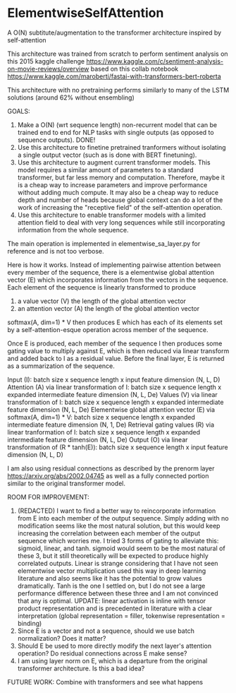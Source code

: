 # ElementwiseSelfAttention
A O(N) subtitute/augmentation to the transformer architecture inspired by self-attention

This architecture was trained from scratch to perform sentiment analysis on this 2015 kaggle challenge https://www.kaggle.com/c/sentiment-analysis-on-movie-reviews/overview based on this collab notebook https://www.kaggle.com/maroberti/fastai-with-transformers-bert-roberta

This architecture with no pretraining performs similarly to many of the LSTM solutions (around 62% without ensembling)

GOALS:
1) Make a O(N) (wrt sequence length) non-recurrent model that can be trained end to end for NLP tasks with single outputs (as opposed to sequence outputs). DONE!
2) Use this architecture to finetine pretrained tranformers without isolating a single output vector (such as is done with BERT finetuning).
3) Use this architecture to augment current transformer models.  This model requires a similar amount of parameters to a standard transformer, but far less memory and computation.  Therefore, maybe it is a cheap way to increase parameters and improve performance without adding much compute.  It may also be a cheap way to reduce depth and number of heads because global context can do a lot of the work of increasing the "receptive field" of the self-attention operation.
4) Use this architecture to enable transformer models with a limited attention field to deal with very long sequences while still incorporating information from the whole sequence.

The main operation is implemented in elementwise_sa_layer.py for reference and is not too verbose.  

Here is how it works. Instead of implementing pairwise attention between every member of the sequence, there is a elementwise global attention vector (E) which incorporates information from the vectors in the sequence.  Each element of the sequence is linearly transformed to produce 

1) a value vector (V) the length of the global attention vector
2) an attention vector (A) the length of the global attention vector

softmax(A, dim=1) * V then produces E which has each of its elements set by a self-attention-esque operation across member of the sequence.

Once E is produced, each member of the sequence I then produces some gating value to multiply against E, which is then reduced via linear transform and added back to I as a residual value.  Before the final layer, E is returned as a summarization of the sequence.

Input (I): batch size x sequence length x input feature dimension (N, L, D)
Attention (A) via linear transformation of I: batch size x sequence length x expanded intermediate feature dimension (N, L, De)
Values (V) via linear transformation of I: batch size x sequence length x expanded intermediate feature dimension (N, L, De)
Elementwise global attention vector (E) via softmax(A, dim=1) * V: batch size x sequence length x expanded intermediate feature dimension (N, 1, De)
Retrieval gating values (R) via linear tranformation of I: batch size x sequence length x expanded intermediate feature dimension (N, L, De)
Output (O) via linear transformation of (R * tanh(E)): batch size x sequence length x input feature dimension (N, L, D)

I am also using residual connections as described by the prenorm layer https://arxiv.org/abs/2002.04745 as well as a fully connected portion similar to the original transformer model.

ROOM FOR IMPROVEMENT:
1. (REDACTED) I want to find a better way to reincorporate information from E into each member of the output sequence.  Simply adding with no modification seems like the most natural solution, but this would keep increasing the correlation between each member of the output sequence which worries me. I tried 3 forms of gating to alleviate this: sigmoid, linear, and tanh. sigmoid would seem to be the most natural of these 3, but it still theoretically will be expected to produce highly correlated outputs.  Linear is strange considering that I have not seen elementwise vector multiplication used this way in deep learning literature and also seems like it has the potential to grow values dramatically. Tanh is the one I settled on, but I do not see a large performance difference between these three and I am not convinced that any is optimal. UPDATE: linear activation is inline with tensor product representation and is precedented in literature with a clear interpretation (global representation = filler, tokenwise representation = binding)
2. Since E is a vector and not a sequence, should we use batch normalization? Does it matter?  
3. Should E be used to more directly modify the next layer's attention operation? Do residual connections across E make sense?
4. I am using layer norm on E, which is a departure from the original transformer architecture.  Is this a bad idea?

FUTURE WORK:
Combine with transformers and see what happens
